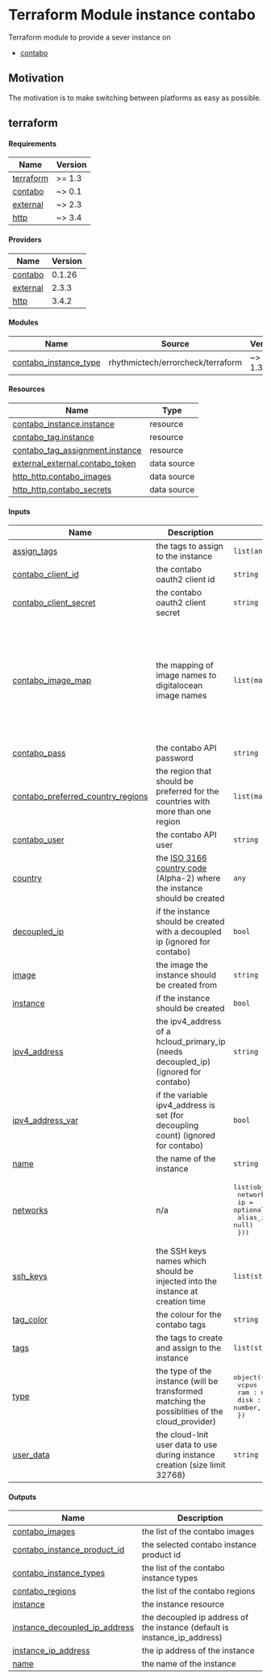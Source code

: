# Terraform Module instance contabo

Terraform module to provide a sever instance on

- [contabo](https://registry.terraform.io/providers/contabo/contabo/latest)

## Motivation

The motivation is to make switching between platforms as easy as possible.

## terraform

<!-- BEGIN_TF_DOCS -->
#### Requirements

| Name | Version |
|------|---------|
| <a name="requirement_terraform"></a> [terraform](#requirement\_terraform) | >= 1.3 |
| <a name="requirement_contabo"></a> [contabo](#requirement\_contabo) | ~> 0.1 |
| <a name="requirement_external"></a> [external](#requirement\_external) | ~> 2.3 |
| <a name="requirement_http"></a> [http](#requirement\_http) | ~> 3.4 |

#### Providers

| Name | Version |
|------|---------|
| <a name="provider_contabo"></a> [contabo](#provider\_contabo) | 0.1.26 |
| <a name="provider_external"></a> [external](#provider\_external) | 2.3.3 |
| <a name="provider_http"></a> [http](#provider\_http) | 3.4.2 |

#### Modules

| Name | Source | Version |
|------|--------|---------|
| <a name="module_contabo_instance_type"></a> [contabo\_instance\_type](#module\_contabo\_instance\_type) | rhythmictech/errorcheck/terraform | ~> 1.3.0 |

#### Resources

| Name | Type |
|------|------|
| [contabo_instance.instance](https://registry.terraform.io/providers/contabo/contabo/latest/docs/resources/instance) | resource |
| [contabo_tag.instance](https://registry.terraform.io/providers/contabo/contabo/latest/docs/resources/tag) | resource |
| [contabo_tag_assignment.instance](https://registry.terraform.io/providers/contabo/contabo/latest/docs/resources/tag_assignment) | resource |
| [external_external.contabo_token](https://registry.terraform.io/providers/hashicorp/external/latest/docs/data-sources/external) | data source |
| [http_http.contabo_images](https://registry.terraform.io/providers/hashicorp/http/latest/docs/data-sources/http) | data source |
| [http_http.contabo_secrets](https://registry.terraform.io/providers/hashicorp/http/latest/docs/data-sources/http) | data source |

#### Inputs

| Name | Description | Type | Default | Required |
|------|-------------|------|---------|:--------:|
| <a name="input_assign_tags"></a> [assign\_tags](#input\_assign\_tags) | the tags to assign to the instance | `list(any)` | `[]` | no |
| <a name="input_contabo_client_id"></a> [contabo\_client\_id](#input\_contabo\_client\_id) | the contabo oauth2 client id | `string` | n/a | yes |
| <a name="input_contabo_client_secret"></a> [contabo\_client\_secret](#input\_contabo\_client\_secret) | the contabo oauth2 client secret | `string` | n/a | yes |
| <a name="input_contabo_image_map"></a> [contabo\_image\_map](#input\_contabo\_image\_map) | the mapping of image names to digitalocean image names | `list(map(string))` | <pre>[<br/>  {<br/>    "alma-8": "almalinux-8",<br/>    "alma-9": "almalinux-9",<br/>    "debian-10": "debian-10-x64",<br/>    "debian-11": "debian-11-x64",<br/>    "debian-12": "debian-12-x64",<br/>    "rocky-8": "rockylinux-8",<br/>    "rocky-9": "rockylinux-9"<br/>  }<br/>]</pre> | no |
| <a name="input_contabo_pass"></a> [contabo\_pass](#input\_contabo\_pass) | the contabo API password | `string` | n/a | yes |
| <a name="input_contabo_preferred_country_regions"></a> [contabo\_preferred\_country\_regions](#input\_contabo\_preferred\_country\_regions) | the region that should be preferred for the countries with more than one region | `list(map(string))` | <pre>[<br/>  {<br/>    "US": "US-central"<br/>  }<br/>]</pre> | no |
| <a name="input_contabo_user"></a> [contabo\_user](#input\_contabo\_user) | the contabo API user | `string` | n/a | yes |
| <a name="input_country"></a> [country](#input\_country) | the [ISO 3166 country code](https://www.iso.org/obp/ui/#search) (Alpha-2) where the instance should be created | `any` | `null` | no |
| <a name="input_decoupled_ip"></a> [decoupled\_ip](#input\_decoupled\_ip) | if the instance should be created with a decoupled ip (ignored for contabo) | `bool` | `false` | no |
| <a name="input_image"></a> [image](#input\_image) | the image the instance should be created from | `string` | `null` | no |
| <a name="input_instance"></a> [instance](#input\_instance) | if the instance should be created | `bool` | `true` | no |
| <a name="input_ipv4_address"></a> [ipv4\_address](#input\_ipv4\_address) | the ipv4\_address of a hcloud\_primary\_ip (needs decoupled\_ip) (ignored for contabo) | `string` | `null` | no |
| <a name="input_ipv4_address_var"></a> [ipv4\_address\_var](#input\_ipv4\_address\_var) | if the variable ipv4\_address is set (for decoupling count) (ignored for contabo) | `bool` | `false` | no |
| <a name="input_name"></a> [name](#input\_name) | the name of the instance | `string` | `null` | no |
| <a name="input_networks"></a> [networks](#input\_networks) | n/a | <pre>list(object({<br/>    network_id = number,<br/>    ip         = optional(string, null)<br/>    alias_ips  = optional(list(string), null)<br/>  }))</pre> | `[]` | no |
| <a name="input_ssh_keys"></a> [ssh\_keys](#input\_ssh\_keys) | the SSH keys names which should be injected into the instance at creation time | `list(string)` | `[]` | no |
| <a name="input_tag_color"></a> [tag\_color](#input\_tag\_color) | the colour for the contabo tags | `string` | `"#409ce8"` | no |
| <a name="input_tags"></a> [tags](#input\_tags) | the tags to create and assign to the instance | `list(string)` | `[]` | no |
| <a name="input_type"></a> [type](#input\_type) | the type of the instance (will be transformed matching the possiblities of the cloud\_provider) | <pre>object({<br/>    vcpus : number,<br/>    ram : number,<br/>    disk : number,<br/>  })</pre> | `null` | no |
| <a name="input_user_data"></a> [user\_data](#input\_user\_data) | the cloud-Init user data to use during instance creation (size limit 32768) | `string` | `null` | no |

#### Outputs

| Name | Description |
|------|-------------|
| <a name="output_contabo_images"></a> [contabo\_images](#output\_contabo\_images) | the list of the contabo images |
| <a name="output_contabo_instance_product_id"></a> [contabo\_instance\_product\_id](#output\_contabo\_instance\_product\_id) | the selected contabo instance product id |
| <a name="output_contabo_instance_types"></a> [contabo\_instance\_types](#output\_contabo\_instance\_types) | the list of the contabo instance types |
| <a name="output_contabo_regions"></a> [contabo\_regions](#output\_contabo\_regions) | the list of the contabo regions |
| <a name="output_instance"></a> [instance](#output\_instance) | the instance resource |
| <a name="output_instance_decoupled_ip_address"></a> [instance\_decoupled\_ip\_address](#output\_instance\_decoupled\_ip\_address) | the decoupled ip address of the instance (default is instance\_ip\_address) |
| <a name="output_instance_ip_address"></a> [instance\_ip\_address](#output\_instance\_ip\_address) | the ip address of the instance |
| <a name="output_name"></a> [name](#output\_name) | the name of the instance |
<!-- END_TF_DOCS -->